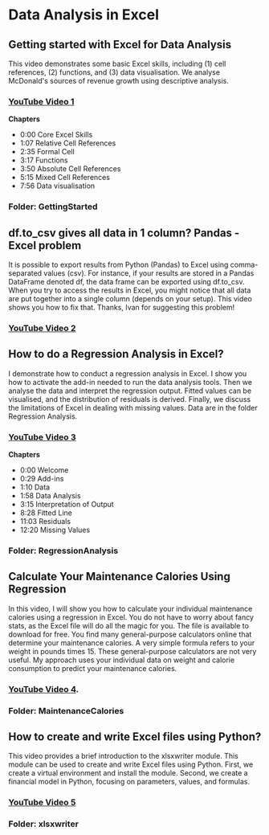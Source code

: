 # Data Analysis in Excel

## Getting started with Excel for Data Analysis
This video demonstrates some basic Excel skills, including (1) cell references, (2) functions, and (3) data visualisation. We analyse McDonald's sources of revenue growth using descriptive analysis.
### [YouTube Video 1](https://youtu.be/l3uSbyOu9mg)

**Chapters**
- 0:00 Core Excel Skills
- 1:07 Relative Cell References
- 2:35 Formal Cell
- 3:17 Functions
- 3:50 Absolute Cell References
- 5:15 Mixed Cell References
- 7:56 Data visualisation

### Folder: GettingStarted

## df.to_csv gives all data in 1 column? Pandas - Excel problem
It is possible to export results from Python (Pandas) to Excel using comma-separated values (csv). For instance, if your results are stored in a Pandas DataFrame denoted df, the data frame can be exported using df.to_csv. When you try to access the results in Excel, you might notice that all data are put together into a single column (depends on your setup). This video shows you how to fix that. Thanks, Ivan for suggesting this problem! 
### [YouTube Video 2](https://youtu.be/TENfyla9uK8)

## How to do a Regression Analysis in Excel?
I demonstrate how to conduct a regression analysis in Excel. I show you how to activate the add-in needed to run the data analysis tools. Then we analyse the data and interpret the regression output. Fitted values can be visualised, and the distribution of residuals is derived. Finally, we discuss the limitations of Excel in dealing with missing values. Data are in the folder Regression Analysis.
### [YouTube Video 3](https://youtu.be/NGilnpMYX_g)

**Chapters**
- 0:00 Welcome
- 0:29 Add-ins
- 1:10 Data
- 1:58 Data Analysis
- 3:15 Interpretation of Output
- 8:28 Fitted Line
- 11:03 Residuals
- 12:20 Missing Values

### Folder: RegressionAnalysis

## Calculate Your Maintenance Calories Using Regression
In this video, I will show you how to calculate your individual maintenance calories using a regression in Excel. You do not have to worry about fancy stats, as the Excel file will do all the magic for you. The file is available to download for free. You find many general-purpose calculators online that determine your maintenance calories. A very simple formula refers to your weight in pounds times 15. These general-purpose calculators are not very useful. My approach uses your individual data on weight and calorie consumption to predict your maintenance calories.
### [YouTube Video 4](https://youtu.be/o6eKG-IbCoc).
### Folder: MaintenanceCalories

## How to create and write Excel files using Python?
This video provides a brief introduction to the xlsxwriter module. This module can be used to create and write Excel files using Python. First, we create a virtual environment and install the module. Second, we create a financial model in Python, focusing on parameters, values, and formulas.

### [YouTube Video 5](https://youtu.be/7Xbng03uKMo)
### Folder: xlsxwriter


